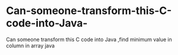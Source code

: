 # Can-someone-transform-this-C-code-into-Java-
Can someone transform this C code into Java ,find minimum value in column in array java
